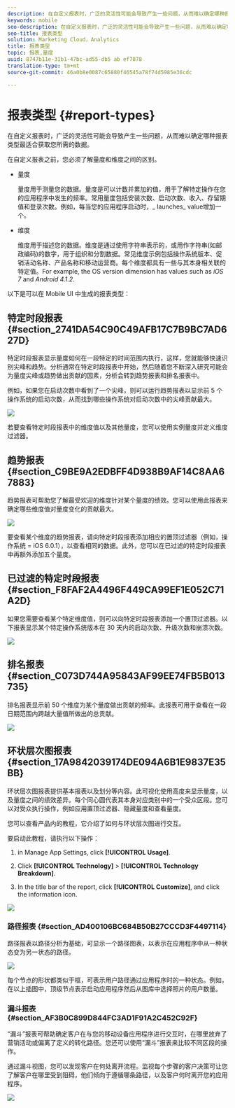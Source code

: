 ```yaml
---
description: 在自定义报表时，广泛的灵活性可能会导致产生一些问题，从而难以确定哪种报表类型最适合获取您所需的数据。
keywords: mobile
seo-description: 在自定义报表时，广泛的灵活性可能会导致产生一些问题，从而难以确定哪种报表类型最适合获取您所需的数据。
seo-title: 报表类型
solution: Marketing Cloud，Analytics
title: 报表类型
topic: 报表,量度
uuid: 8747b11e-31b1-47bc-ad55-db5 ab ef7078
translation-type: tm+mt
source-git-commit: 46a0b8e0087c65880f46545a78f74d5985e36cdc

---
```



# 报表类型 {#report-types}

在自定义报表时，广泛的灵活性可能会导致产生一些问题，从而难以确定哪种报表类型最适合获取您所需的数据。

在自定义报表之前，您必须了解量度和维度之间的区别。

* 量度

   量度用于测量您的数据。量度是可以计数并累加的值，用于了解特定操作在您的应用程序中发生的频率。常用量度包括安装次数、启动次数、收入、存留期值和登录次数。例如，每当您的应用程序启动时，_ launches_ value增加一个。

* 维度

   维度用于描述您的数据。维度是通过使用字符串表示的，或用作字符串(如邮政编码)的数字，用于组织和分割数据。常见维度示例包括操作系统版本、促销活动名称、产品名称和移动运营商。每个维度都具有一些与其本身相关联的特定值。For example, the OS version dimension has values such as _iOS 7_ and _Android 4.1.2_.

以下是可以在 Mobile UI 中生成的报表类型：

## 特定时段报表 {#section_2741DA54C90C49AFB17C7B9BC7AD627D}

特定时段报表显示量度如何在一段特定的时间范围内执行，这样，您就能够快速识别尖峰和趋势。分析通常在特定时段报表中开始，然后随着您不断深入研究可能会为量度尖峰或趋势做出贡献的因素，分析会转到趋势报表和排名报表中。

例如，如果您在启动次数中看到了一个尖峰，则可以运行趋势报表以显示前 5 个操作系统的启动次数，从而找到哪些操作系统对启动次数中的尖峰贡献最大。

![](assets/overtime.png)

若要查看特定时段报表中的维度值以及其他量度，您可以使用实例量度并定义维度过滤器。

## 趋势报表 {#section_C9BE9A2EDBFF4D938B9AF14C8AA67883}

趋势报表可帮助您了解最受欢迎的维度针对某个量度的绩效。您可以使用此报表来确定哪些维度值对量度变化的贡献最大。

![](assets/trended.png)

要查看某个维度的趋势报表，请向特定时段报表添加相应的置顶过滤器（例如，操作系统 = iOS 6.0.1），以查看相同的数据。此外，您可以在已过滤的特定时段报表中再额外添加五个量度。

## 已过滤的特定时段报表 {#section_F8FAF2A4496F449CA99EF1E052C71A2D}

如果您需要查看某个特定维度值，则可以向特定时段报表添加一个置顶过滤器。以下报表显示某个特定操作系统版本在 30 天内的启动次数、升级次数和崩溃次数。

![](assets/overtime-filter.png)

## 排名报表 {#section_C073D744A95843AF99EE74FB5B013735}

排名报表显示前 50 个维度为某个量度做出贡献的频率。此报表可用于查看在一段日期范围内跨越大量值所做出的总贡献。

![](assets/ranked.png)

## 环状层次图报表 {#section_17A9842039174DE094A6B1E9837E35BB}

环状层次图报表提供基本报表以及划分等内容。此可视化使用高度来显示量度，以及量度之间的绩效差异。每个同心圆代表其本身对应类别中的一个受众区段。您可以对受众执行操作，例如应用置顶过滤器、隐藏量度和查看量度。

您可以查看产品内的教程，它介绍了如何与环状层次图进行交互。

要启动此教程，请执行以下操作：

1. in Manage App Settings, click **[!UICONTROL Usage]**.

1. Click **[!UICONTROL Technology]** &gt; **[!UICONTROL Technology Breakdown]**.
1. In the title bar of the report, click **[!UICONTROL Customize]**, and click the information icon.

![](assets/report_technology.png)

### 路径报表 {#section_AD400106BC684B50B27CCCD3F4497114}

路径报表以路径分析为基础，可显示一个路径图表，以表示在应用程序中从一种状态变为另一状态的路径。

![](assets/action_paths.png)

每个节点的形状都类似于框，可表示用户路径通过应用程序时的一种状态。例如，在以上插图中，顶级节点表示启动应用程序然后从图库中选择照片的用户数量。

### 漏斗报表 {#section_AF3B0C899D844FC3AD1F91A2C452C92F}

“漏斗”报表可帮助确定客户在与您的移动设备应用程序进行交互时，在哪里放弃了营销活动或偏离了定义的转化路径。您还可以使用“漏斗”报表来比较不同区段的操作。

通过漏斗视图，您可以发现客户在何处离开流程。监视每个步骤的客户决策可让您了解客户在哪里受到阻碍，他们倾向于遵循哪条路径，以及客户何时离开您的应用程序。

![](assets/funnel.png)
